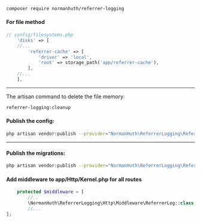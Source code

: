```bash
composer require normanhuth/referrer-logging
```

#### For file method

```php
// config/filesystems.php
    'disks' => [
    //...
        'referrer-cache' => [
            'driver' => 'local',
            'root' => storage_path('app/referrer-cache'),
        ],
    //...
    ],
```
---
The artisan command to delete the file memory:
```bash
referrer-logging:cleanup
```

#### Publish the config:
```bash
php artisan vendor:publish --provider="NormanHuth\ReferrerLogging\ReferrerLoggingServiceProvider" --tag=config
```

---

#### Publish the migrations:
```bash
php artisan vendor:publish --provider="NormanHuth\ReferrerLogging\ReferrerLoggingServiceProvider" --tag=migrations
```

#### Add middleware to app/Http/Kernel.php for all routes
```php
    protected $middleware = [
        //..
        \NormanHuth\ReferrerLogging\Http\Middleware\ReferrerLog::class,
        //...
];
```
